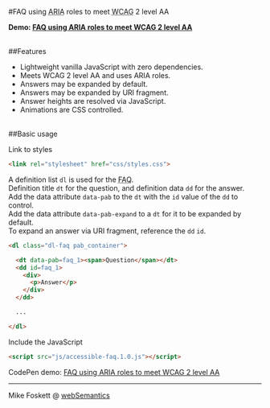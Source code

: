 
#FAQ using <abbr title="Accessible Rich Internet Applications">ARIA</abbr> roles to meet <abbr title="Web Content Accessibility Guidelines">WCAG</abbr> 2 level AA

<strong>Demo: <a href="https://codepen.io/2kool2/pen/ZOkojB">FAQ using ARIA roles to meet WCAG 2 level AA</a></strong>


<br>
##Features

* Lightweight vanilla JavaScript with zero dependencies.
* Meets WCAG 2 level AA and uses ARIA roles.
* Answers may be expanded by default.
* Answers may be expanded by URI fragment.
* Answer heights are resolved via JavaScript.
* Animations are CSS controlled.


<br>
##Basic usage

Link to styles
```html
<link rel="stylesheet" href="css/styles.css">
```

A definition list <code>dl</code> is used for the <abbr title="Frequently Asked Questions">FAQ</abbr>.<br>
Definition title <code>dt</code> for the question, and definition data <code>dd</code> for the answer.<br>
Add the data attribute <code>data-pab</code> to the <code>dt</code> with the <code>id</code> value of the <code>dd</code> to control.<br>
Add the data attribute <code>data-pab-expand</code> to a <code>dt</code> for it to be expanded by default.<br>
To expand an answer via URI fragment, reference the <code>dd</code> <code>id</code>.

```html
<dl class="dl-faq pab_container">

  <dt data-pab=faq_1><span>Question</span></dt>
  <dd id=faq_1>
    <div>
      <p>Answer</p>
    </div>
  </dd>

  ...

</dl>
```

Include the JavaScript
```html
<script src="js/accessible-faq.1.0.js"></script>
```



CodePen demo: <a href="https://codepen.io/2kool2/pen/ZOkojB">FAQ using ARIA roles to meet WCAG 2 level AA</a>

<hr>
Mike Foskett @ <a href="https://websemantics.uk/">webSemantics</a>
